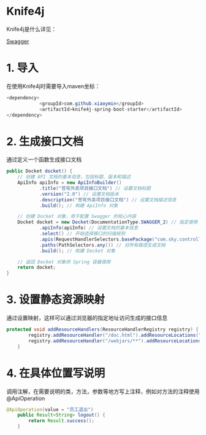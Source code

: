 # Knife4j

Knife4j是什么详见：

[Swagger](https://www.wolai.com/nsUR5rAmGcPcsF6DM9epoA "Swagger")

# 1. 导入

在使用Knife4j时需要导入maven坐标：

```java
<dependency>
            <groupId>com.github.xiaoymin</groupId>
            <artifactId>knife4j-spring-boot-starter</artifactId>
</dependency>
```

# 2. 生成接口文档

通过定义一个函数生成接口文档

```java
public Docket docket() {
    // 创建 API 文档的基本信息，包括标题、版本和描述
    ApiInfo apiInfo = new ApiInfoBuilder()
            .title("苍穹外卖项目接口文档") // 设置文档标题
            .version("2.0") // 设置文档版本
            .description("苍穹外卖项目接口文档") // 设置文档描述信息
            .build(); // 构建 ApiInfo 对象

    // 创建 Docket 对象，用于配置 Swagger 的核心内容
    Docket docket = new Docket(DocumentationType.SWAGGER_2) // 指定使用 Swagger 2 的规范
            .apiInfo(apiInfo) // 设置文档的基本信息
            .select() // 开始选择接口的扫描规则
            .apis(RequestHandlerSelectors.basePackage("com.sky.controller")) // 指定扫描的包路径
            .paths(PathSelectors.any()) // 对所有路径生成文档
            .build(); // 构建 Docket 对象

    // 返回 Docket 对象供 Spring 容器使用
    return docket;
}

```

# 3. 设置静态资源映射

通过设置映射，这样可以通过浏览器的指定地址访问生成的接口信息

```java
protected void addResourceHandlers(ResourceHandlerRegistry registry) {
        registry.addResourceHandler("/doc.html").addResourceLocations("classpath:/META-INF/resources/");
        registry.addResourceHandler("/webjars/**").addResourceLocations("classpath:/META-INF/resources/webjars/");
    }
```

# 4. 在具体位置写说明

调用注解，在需要说明的类，方法，参数等地方写上注释，例如对方法的注释使用@ApiOperation

```java
@ApiOperation(value = "员工退出")
    public Result<String> logout() {
        return Result.success();
    }
```
